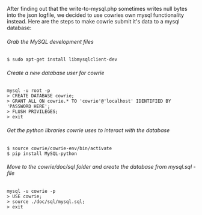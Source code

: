 After finding out that the write-to-mysql.php sometimes writes null bytes into the json logfile, we decided to
use cowries own mysql functionality instead. Here are the steps to make cowrie submit it's data to a mysql database:

###### Grab the MySQL development files
```
$ sudo apt-get install libmysqlclient-dev
```

###### Create a new database user for cowrie
```
mysql -u root -p
> CREATE DATABASE cowrie;
> GRANT ALL ON cowrie.* TO 'cowrie'@'localhost' IDENTIFIED BY 'PASSWORD HERE';
> FLUSH PRIVILEGES;
> exit
```

###### Get the python libraries cowrie uses to interact with the database
```
$ source cowrie/cowrie-env/bin/activate
$ pip install MySQL-python
```

###### Move to the cowrie/doc/sql folder and create the database from mysql.sql -file
```
mysql -u cowrie -p
> USE cowrie;
> source ./doc/sql/mysql.sql;
> exit
```
